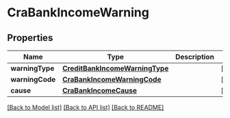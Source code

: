 # CraBankIncomeWarning

## Properties
Name | Type | Description | Notes
------------ | ------------- | ------------- | -------------
**warningType** | [**CreditBankIncomeWarningType**](CreditBankIncomeWarningType.md) |  | [optional] 
**warningCode** | [**CraBankIncomeWarningCode**](CraBankIncomeWarningCode.md) |  | [optional] 
**cause** | [**CraBankIncomeCause**](CraBankIncomeCause.md) |  | [optional] 

[[Back to Model list]](../README.md#documentation-for-models) [[Back to API list]](../README.md#documentation-for-api-endpoints) [[Back to README]](../README.md)


